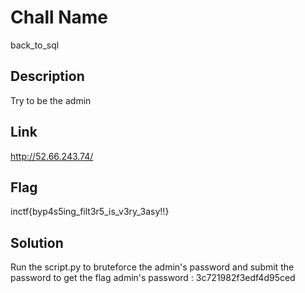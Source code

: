 # Chall Name
back_to_sql

## Description

Try to be the admin

## Link

http://52.66.243.74/

## Flag

inctf{byp4s5ing_filt3r5_is_v3ry_3asy!!}

## Solution 

Run the script.py to bruteforce the admin's password and submit the password to get the flag
admin's password : 3c721982f3edf4d95ced
